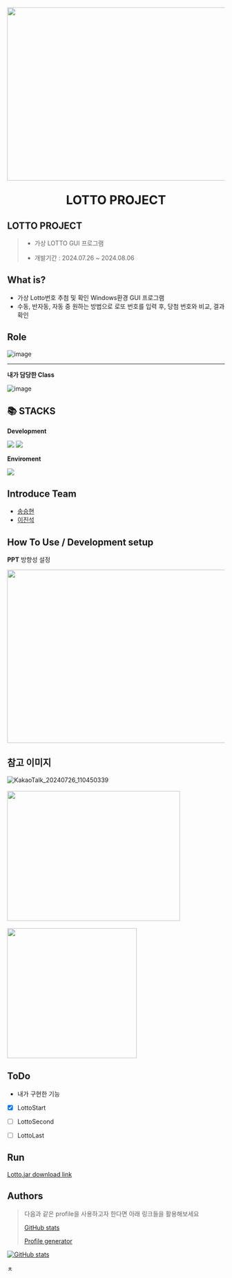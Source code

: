 <h1 align="center">
 <img src = "https://github.com/user-attachments/assets/5a3c3dc4-2bed-4491-b31d-d75dbb9f9e2f" width="600" height="400"/>

  LOTTO PROJECT 
</h1>
<p align="center">

 
</p>

## LOTTO PROJECT
> - 가상 LOTTO GUI 프로그램  
> 
> - 개발기간 : 2024.07.26 ~ 2024.08.06


## What is? 

- 가상 Lotto번호 추첨 및 확인 Windows환경 GUI 프로그램
- 수동, 반자동, 자동 중 원하는 방법으로 로또 번호를 입력 후, 당첨 번호와 비교, 결과확인

## Role

![image](https://github.com/user-attachments/assets/d6f7092e-eed6-4ba7-9fb4-b830a5798bf8)

---
**내가 담당한 Class** 

![image](https://github.com/user-attachments/assets/3be6431d-e0fd-402e-94a0-9e174c7ced06)






<div align="left">
  <h2>📚 STACKS</h2>
 
 **Development** 
 
   
  <img src="https://img.shields.io/badge/Eclipse-2C2255?style=for-the-badge&logo=eclipse&logoColor=white">  
  <img src="https://img.shields.io/badge/Java-ED8B00?style=for-the-badge&logo=openjdk&logoColor=white">
  <br>
 
 **Enviroment**

  <img src="https://img.shields.io/badge/git-F05032?style=for-the-badge&logo=git&logoColor=white"> 
 
  
  
</div>

## Introduce Team 
- [송승현](https://github.com/seunghyeon22)
- [이진석](https://github.com/MNLEEJS)




## How To Use / Development setup

**PPT**
 방향성 설정 

 
<img src = "https://github.com/user-attachments/assets/53d7f759-a4a7-47a5-b2ec-95b38b782bf7"  width="700" height="400"/>



## **참고 이미지**


![KakaoTalk_20240726_110450339](https://github.com/user-attachments/assets/bbd45ca6-21f2-4853-90ae-4b6204e33f54)
<br>
<br>
<img src = "https://github.com/user-attachments/assets/5c8b4a4e-5027-414b-8cfb-f5a913570759" width = "400" height="300"/>
<br>
<br>
<img src = "https://github.com/user-attachments/assets/2e96e8a4-5871-46e6-9a9c-8c3fa320e9c0" width="300" height="300"/>




## ToDo

- 내가 구현한 기능


*   [x] LottoStart
*   [ ] LottoSecond
*   [ ] LottoLast

    

## Run

[Lotto.jar download link](https://github.com/Seodongchann/LottoProject/blob/master/Lottojar.jar)


## Authors


> 다음과 같은 profile을 사용하고자 한다면 아래 링크들을 활용해보세요
>
> [GitHub stats](https://github.com/anuraghazra/github-readme-stats)
>
> [Profile generator](https://gprm.itsvg.in/)

[![GitHub stats](https://github-readme-stats.vercel.app/api?username=SYacuCLoud)](https://github.com/SYacuCLoud)




ㅊ
